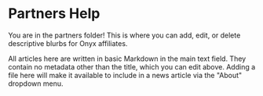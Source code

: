 # Partners Help

You are in the partners folder! This is where you can add, edit, or delete descriptive blurbs for Onyx affiliates.

All articles here are written in basic Markdown in the main text field. They contain no metadata other than the title, which you can edit above. Adding a file here will make it available to include in a news article via the "About" dropdown menu.
